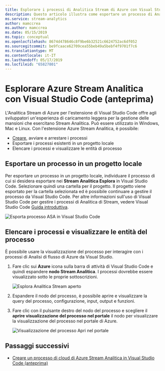 ```yaml
---
title: Esplorare i processi di Analitica Stream di Azure con Visual Studio Code (anteprima)
description: Questo articolo illustra come esportare un processo di Analitica Stream di Azure in un progetto locale, elencare i processi ed entità job view.
ms.service: stream-analytics
author: mamccrea
ms.author: mamccrea
ms.date: 05/15/2019
ms.topic: conceptual
ms.openlocfilehash: 8674d478646c8f9be6b32521c6624752ac6df052
ms.sourcegitcommit: be9fcaace62709cea55beb49a5bebf4f9701f7c6
ms.translationtype: MT
ms.contentlocale: it-IT
ms.lasthandoff: 05/17/2019
ms.locfileid: "65827801"
---
```

# <a name="explore-azure-stream-analytics-with-visual-studio-code-preview"></a>Esplorare Azure Stream Analitica con Visual Studio Code (anteprima)

L'Analitica Stream di Azure per l'estensione di Visual Studio Code offre agli sviluppatori un'esperienza di caricamento leggera per la gestione delle mansioni che esercitano Stream Analitica. Può essere utilizzato in Windows, Mac e Linux. Con l'estensione Azure Stream Analitica, è possibile:

- [Creare](quick-create-vs-code.md), avviare e arrestare i processi
- Esportare i processi esistenti in un progetto locale
- Elencare i processi e visualizzare le entità di processo

## <a name="export-a-job-to-a-local-project"></a>Esportare un processo in un progetto locale

Per esportare un processo in un progetto locale, individuare il processo di cui si desidera esportare nei **Stream Analitica Esplora** in Visual Studio Code. Selezionare quindi una cartella per il progetto. Il progetto viene esportato per la cartella selezionata ed è possibile continuare a gestire il processo da Visual Studio Code. Per altre informazioni sull'uso di Visual Studio Code per gestire i processi di Analitica di Stream, vedere Visual Studio Code [Guida introduttiva](quick-create-vs-code.md).

![Esporta processo ASA in Visual Studio Code](./media/vscode-explore-jobs/export-job.png)

## <a name="list-job-and-view-job-entities"></a>Elencare i processi e visualizzare le entità del processo

È possibile usare la visualizzazione del processo per interagire con i processi di Analisi di flusso di Azure da Visual Studio.


1. Fare clic sui **Azure** icona sulla barra di attività di Visual Studio Code e quindi espandere **nodo Stream Analitica**. I processi dovrebbe essere visualizzato sotto le proprie sottoscrizioni.

   ![Esplora Analitica Stream aperto](./media/vscode-explore-jobs/open-explorer.png)

2. Espandere il nodo del processo, è possibile aprire e visualizzare la query del processo, configurazione, input, output e funzioni. 

3. Fare clic con il pulsante destro del nodo del processo e scegliere il **aprire visualizzazione del processo nel portale** il nodo per visualizzare la visualizzazione del processo nel portale di Azure.

   ![Visualizzazione del processo Apri nel portale](./media/vscode-explore-jobs/open-job-view.png)

## <a name="next-steps"></a>Passaggi successivi

* [Creare un processo di cloud di Azure Stream Analitica in Visual Studio Code (anteprima)](quick-create-vs-code.md)
